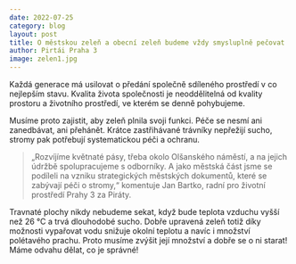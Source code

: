 ```yaml
---
date: 2022-07-25
category: blog
layout: post
title: O městskou zeleň a obecní zeleň budeme vždy smysluplně pečovat
author: Pirtái Praha 3
image: zelen1.jpg
---
```


Každá generace má usilovat o předání společně sdíleného prostředí v co nejlepším stavu. Kvalita života společnosti je neoddělitelná od kvality prostoru a životního prostředí, ve kterém se denně pohybujeme.

Musíme proto zajistit, aby zeleň plnila svoji funkci. Péče se nesmí ani zanedbávat, ani přehánět. Krátce zastřihávané trávníky nepřežijí sucho, stromy pak potřebují systematickou péči a ochranu. 

> „Rozvíjíme květnaté pásy, třeba okolo Olšanského náměstí, a na jejich údržbě spolupracujeme s odborníky. A jako městská část jsme se podíleli na vzniku strategických městských dokumentů, které se zabývají péči o stromy,“ komentuje Jan Bartko, radní pro životní prostředí Prahy 3 za Piráty.

Travnaté plochy nikdy nebudeme sekat, když bude teplota vzduchu vyšší než 26 °C a trvá dlouhodobé sucho. Dobře upravená zeleň totiž díky možnosti vypařovat vodu snižuje okolní teplotu a navíc i množství polétavého prachu. Proto musíme zvýšit její množství a dobře se o ni starat!
Máme odvahu dělat, co je správné! 
